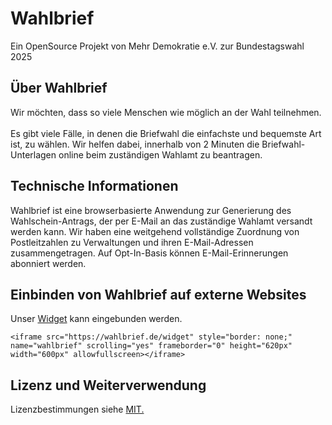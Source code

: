 # Wahlbrief

Ein OpenSource Projekt von Mehr Demokratie e.V. zur Bundestagswahl 2025

## Über Wahlbrief

Wir möchten, dass so viele Menschen wie möglich an der Wahl teilnehmen. <br><br>Es gibt viele Fälle, in denen die Briefwahl die einfachste und bequemste Art ist, zu wählen. Wir helfen dabei, innerhalb von 2 Minuten die Briefwahl-Unterlagen online beim zuständigen Wahlamt zu beantragen.

## Technische Informationen

Wahlbrief ist eine browserbasierte Anwendung zur Generierung des Wahlschein-Antrags, der per E-Mail an das zuständige Wahlamt versandt werden kann. Wir haben eine weitgehend vollständige Zuordnung von Postleitzahlen zu Verwaltungen und ihren E-Mail-Adressen zusammengetragen.  Auf Opt-In-Basis können E-Mail-Erinnerungen abonniert werden.

## Einbinden von Wahlbrief auf externe Websites

Unser [Widget](https://wahlbrief.de/widget) kann eingebunden werden.

```<iframe src="https://wahlbrief.de/widget" style="border: none;" name="wahlbrief" scrolling="yes" frameborder="0" height="620px" width="600px" allowfullscreen></iframe>```

## Lizenz und Weiterverwendung

Lizenzbestimmungen siehe [MIT.](https://github.com/Wahlbrief/wahlbrief-website/blob/main/MIT-Lizenz.md)
